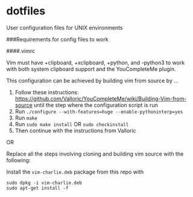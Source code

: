 # dotfiles
User configuration files for UNIX environments





###Requirements for config files to work


####.vimrc

Vim must have +clipboard, +xclipboard, +python, and -python3 to work with both system clipboard support and the YouCompleteMe plugin.

This configuration can be achieved by building vim from source by ...

1. Follow these instructions: https://github.com/Valloric/YouCompleteMe/wiki/Building-Vim-from-source until the step where the configuration script is run
2. Run `./configure --with-features=huge --enable-pythoninterp=yes`
3. Run `make`
4. Run `sudo make install` OR `sudo checkinstall`
5. Then continue with the instructions from Valloric

OR

Replace all the steps involving cloning and building vim source with the following:

Install the `vim-charlie.deb` package from this repo with 
```
sudo dpkg -i vim-charlie.deb
sudo apt-get install -f
```


